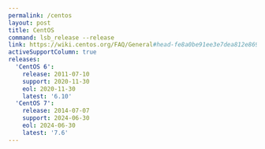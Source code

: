 ```yaml
---
permalink: /centos
layout: post
title: CentOS
command: lsb_release --release
link: https://wiki.centos.org/FAQ/General#head-fe8a0be91ee3e7dea812e8694491e1dde5b75e6d
activeSupportColumn: true
releases:
  'CentOS 6':
    release: 2011-07-10
    support: 2020-11-30
    eol: 2020-11-30
    latest: '6.10'
  'CentOS 7':
    release: 2014-07-07
    support: 2024-06-30
    eol: 2024-06-30
    latest: '7.6'
---
```

